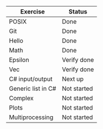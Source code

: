 
| Exercise | Status |
| -------- | ------ |
| POSIX | Done |
| Git | Done |
| Hello | Done |
| Math | Done|
| Epsilon | Verify done |
| Vec | Verify done |
| C# input/output | Next up |
| Generic list in C# | Not started |
| Complex | Not started |
| Plots | Not started |
| Multiprocessing | Not started |
